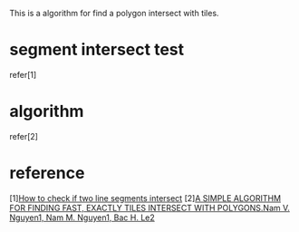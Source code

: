 This is a algorithm for find a polygon intersect with tiles.

# segment intersect test
refer[1]

# algorithm
refer[2]

# reference
[1][How to check if two line segments intersect](https://martin-thoma.com/how-to-check-if-two-line-segments-intersect/)
[2][A SIMPLE ALGORITHM FOR FINDING FAST, EXACTLY TILES INTERSECT WITH POLYGONS.Nam V. Nguyen1, Nam M. Nguyen1, Bac H. Le2]()